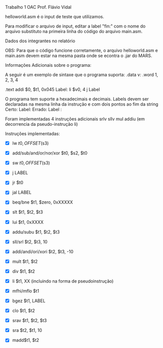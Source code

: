 Trabalho 1 OAC Prof. Flávio Vidal

helloworld.asm é o input de teste que utilizamos.

Para modificar o arquivo de input, editar a label "fin:" com o nome do arquivo substituto na primeira linha do código do arquivo main.asm.

Dados dos integrantes no relatório

OBS: Para que o código funcione corretamente, o arquivo helloworld.asm e main.asm devem estar na mesma pasta onde se econtra o .jar do MARS.


Informações Adicionais sobre o programa:

A seguir é um exemplo de sintaxe que o programa suporta:
.data
v: .word 1, 2, 3, 4

.text
addi $0, $t1, 0x045
Label: li $v0, 4
j Label


O programa tem suporte a hexadecimais e decimais.
Labels devem ser declaradas na mesma linha da instrução e com dois pontos ao fim
da string
Certo: Label:
Errado: Label :

Foram implementadas 4 instruções adicionais
srlv
sllv
mul
addiu (em decorrencia da pseudo-instrução li)

Instruções implementadas:

* [X] lw $t0, OFFSET($s3)

* [X] add/sub/and/or/nor/xor $t0, $s2, $t0

* [X] sw $t0, OFFSET($s3)

* [X] j LABEL

* [X] jr $t0

* [X] jal LABEL

* [X] beq/bne $t1, $zero, 0xXXXXX

* [X] slt $t1, $t2, $t3

* [X] lui $t1, 0xXXXX

* [X] addu/subu $t1, $t2, $t3

* [X] sll/srl $t2, $t3, 10

* [X] addi/andi/ori/xori $t2, $t3, -10

* [X] mult $t1, $t2

* [X] div $t1, $t2

* [X] li $t1, XX (incluindo na forma de pseudoinstrução)

* [X] mfhi/mflo $t1

* [X] bgez $t1, LABEL

* [X] clo $t1, $t2

* [X] srav $t1, $t2, $t3

* [X] sra $t2, $t1, 10

* [X] madd$t1, $t2
